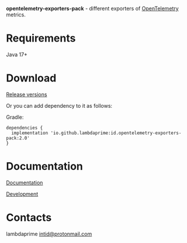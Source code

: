 **opentelemetry-exporters-pack** - different exporters of [OpenTelemetry](https://opentelemetry.io) metrics.

# Requirements

Java 17+

# Download

[Release versions](opentelemetry-exporters-pack/release/CHANGELOG.md)

Or you can add dependency to it as follows:

Gradle:

```
dependencies {
  implementation 'io.github.lambdaprime:id.opentelemetry-exporters-pack:2.0'
}
```

# Documentation

[Documentation](http://portal2.atwebpages.com/opentelemetry-exporters-pack)

[Development](DEVELOPMENT.md)

# Contacts

lambdaprime <intid@protonmail.com>
